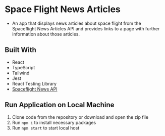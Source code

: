 # Space Flight News Articles

* An app that displays news articles about space flight from the Spaceflight News Articles API and provides links to a page with further information about those articles. 


## Built With

* React
* TypeScript
* Tailwind
* Jest
* React Testing Library
* [Spaceflight News API](https://www.spaceflightnewsapi.net/)

## Run Application on Local Machine
1) Clone code from the repository or download and open the zip file
2) Run `npm i` to install necessary packages
3) Run `npm start` to start local host